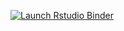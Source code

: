 <!-- badges: start -->
  [![Launch Rstudio Binder](http://mybinder.org/badge_logo.svg)](https://mybinder.org/v2/gh/kkrecisz/coh/master?urlpath=rstudio/plots_dabest.Rmd)
  <!-- badges: end -->
